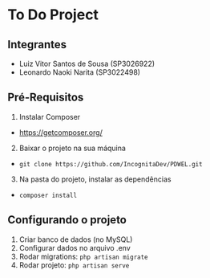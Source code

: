 # To Do Project

## Integrantes
- Luiz Vitor Santos de Sousa (SP3026922)
- Leonardo Naoki Narita (SP3022498)

## Pré-Requisitos

1. Instalar Composer
  - https://getcomposer.org/
2. Baixar o projeto na sua máquina
  -  `git clone https://github.com/IncognitaDev/PDWEL.git`
3. Na pasta do projeto, instalar as dependências
  - `composer install`

## Configurando o projeto

1. Criar banco de dados (no MySQL)
2. Configurar dados no arquivo .env
3. Rodar migrations: `php artisan migrate`
4. Rodar projeto: `php artisan serve`

